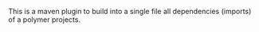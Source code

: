 This is a maven plugin to build into a single file all dependencies (imports) of a polymer projects.
